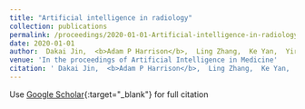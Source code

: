 ```yaml
---
title: "Artificial intelligence in radiology"
collection: publications
permalink: /proceedings/2020-01-01-Artificial-intelligence-in-radiology
date: 2020-01-01
author:  Dakai Jin,  <b>Adam P Harrison</b>,  Ling Zhang,  Ke Yan,  Yirui Wang,  Jinzheng Cai,  Shun Miao,  Le Lu, 
venue: 'In the proceedings of Artificial Intelligence in Medicine'
citation: ' Dakai Jin,  <b>Adam P Harrison</b>,  Ling Zhang,  Ke Yan,  Yirui Wang,  Jinzheng Cai,  Shun Miao,  Le Lu, &quot;Artificial intelligence in radiology.&quot; In the proceedings of Artificial Intelligence in Medicine, 2020.'
---
```

Use [Google Scholar](https://scholar.google.com/scholar?q=Artificial+intelligence+in+radiology){:target="_blank"} for full citation